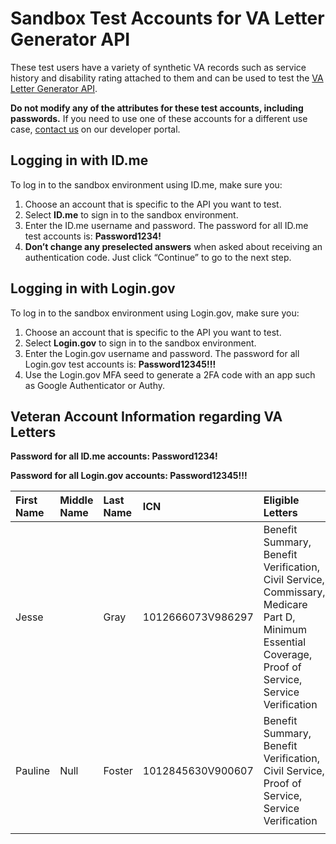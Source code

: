 # Sandbox Test Accounts for VA Letter Generator API

These test users have a variety of synthetic VA records such as service history and disability rating attached to them and can be used to test the [VA Letter Generator API](LINK_TO_LETTER_GENERATOR_DOCS).

**Do not modify any of the attributes for these test accounts, including passwords.** If you need to use one of these accounts for a different use case, [contact us](https://developer.va.gov/support/contact-us) on our developer portal.

## Logging in with ID.me

To log in to the sandbox environment using ID.me, make sure you:

1. Choose an account that is specific to the API you want to test.
2. Select **ID.me** to sign in to the sandbox environment.
3. Enter the ID.me username and password. The password for all ID.me test accounts is: **Password1234!**
4. **Don’t change any preselected answers** when asked about receiving an authentication code. Just click “Continue” to go to the next step.

## Logging in with Login.gov

To log in to the sandbox environment using Login.gov, make sure you:

1. Choose an account that is specific to the API you want to test.
2. Select **Login.gov** to sign in to the sandbox environment.
3. Enter the Login.gov username and password. The password for all Login.gov test accounts is: **Password12345!!!**
4. Use the Login.gov MFA seed to generate a 2FA code with an app such as Google Authenticator or Authy.

## Veteran Account Information regarding VA Letters

**Password for all ID.me accounts: Password1234!**

**Password for all Login.gov accounts: Password12345!!!**

| First Name | Middle Name | Last Name | ICN               | Eligible Letters                                                                                                                                      | Expected Errors                                     | ID.me Username                 | Login.gov Username        | Login.gov MFA Seed                                                                                                                                                                                              |
|:-----------|:------------|:----------|:------------------|:------------------------------------------------------------------------------------------------------------------------------------------------------|-----------------------------------------------------|:-------------------------------|:--------------------------|:----------------------------------------------------------------------------------------------------------------------------------------------------------------------------------------------------------------|
| Jesse      |             | Gray      | 1012666073V986297 | Benefit Summary, Benefit Verification, Civil Service, Commissary, Medicare Part D, Minimum Essential Coverage, Proof of Service, Service Verification | None                                                | va.api.user+idme.004@gmail.com | va.api.user+004@gmail.com | [7OMSKULT5PSVFE3SINTWBT2YA2MSFXU4](https://chart.googleapis.com/chart?chs=200x200&chld=M%7C0&cht=qr&chl=otpauth://totp/Login.gov%20%28va.api.user%2B004%40gmail.com%29?secret=7OMSKULT5PSVFE3SINTWBT2YA2MSFXU4) |
| Pauline    | Null        | Foster    | 1012845630V900607 | Benefit Summary, Benefit Verification, Civil Service, Proof of Service, Service Verification                                                          | Benefit Verification:<br/>422 Missing Required Data | va.api.user+idme.005@gmail.com | va.api.user+005@gmail.com | [RJIZ4BAI6OIYVKKGYYNHTR7F62IERCDT](https://chart.googleapis.com/chart?chs=200x200&chld=M%7C0&cht=qr&chl=otpauth://totp/Login.gov%20%28va.api.user%2B005%40gmail.com%29?secret=RJIZ4BAI6OIYVKKGYYNHTR7F62IERCDT) |
|            |             |           |                   |                                                                                                                                                       |                                                     |                                |                           |  |
